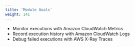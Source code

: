 ```yaml
---
title: 'Module Goals'
weight: 141
---
```


- Monitor executions with Amazon CloudWatch Metrics
- Record execution history with Amazon CloudWatch Logs
- Debug failed executions with AWS X-Ray Traces